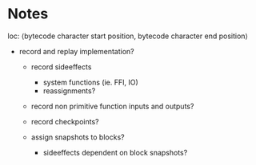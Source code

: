 
# Notes

loc: ⟨bytecode character start position, bytecode character end position⟩

- record and replay implementation?
    - record sideeffects
        - system functions (ie. FFI, IO)
        - reassignments?
    - record non primitive function inputs and outputs?
    - record checkpoints?

    - assign snapshots to blocks?
        - sideeffects dependent on block snapshots?

